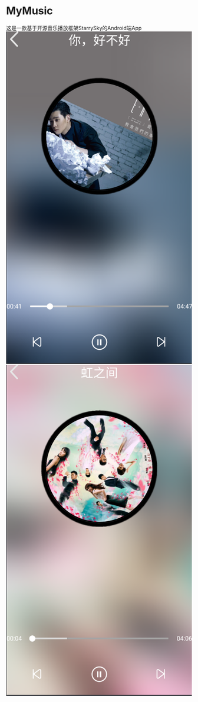 # MyMusic
这是一款基于开源音乐播放框架StarrySky的Android端App
![image](https://github.com/huangf20/MyMusic/blob/master/Image/1.png)
![image](https://github.com/huangf20/MyMusic/blob/master/Image/2.png)
